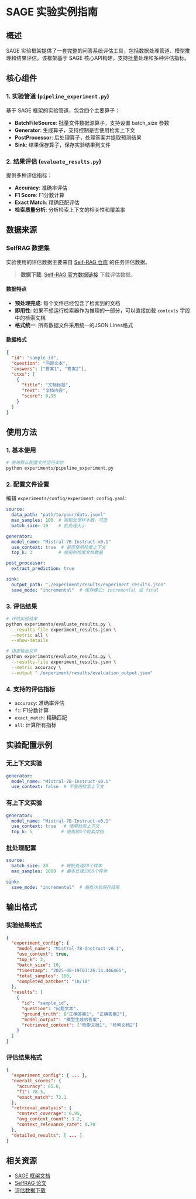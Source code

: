 # SAGE 实验实例指南

## 概述

SAGE 实验框架提供了一套完整的问答系统评估工具，包括数据处理管道、模型推理和结果评估。该框架基于 SAGE 核心API构建，支持批量处理和多种评估指标。

## 核心组件

### 1. 实验管道 (`pipeline_experiment.py`)

基于 SAGE 框架的实验管道，包含四个主要算子：

- **BatchFileSource**: 批量文件数据源算子，支持设置 batch_size 参数
- **Generator**: 生成算子，支持控制是否使用检索上下文
- **PostProcessor**: 后处理算子，处理答案并提取预测结果
- **Sink**: 结果保存算子，保存实验结果到文件

### 2. 结果评估 (`evaluate_results.py`)

提供多种评估指标：
- **Accuracy**: 准确率评估
- **F1 Score**: F1分数计算
- **Exact Match**: 精确匹配评估
- **检索质量分析**: 分析检索上下文的相关性和覆盖率

## 数据来源

### SelfRAG 数据集

实验使用的评估数据主要来自 [Self-RAG 仓库](https://github.com/AkariAsai/self-rag) 的任务评估数据。

> **数据下载**: [Self-RAG 官方数据链接](https://drive.google.com/file/d/1TLKhWjez63H4uBtgCxyoyJsZi-IMgnDb/view?usp=share_link) 下载评估数据。

#### 数据特点

- **预处理完成**: 每个文件已经包含了检索到的文档
- **即用性**: 如果不想运行检索器作为推理的一部分，可以直接加载 `contexts` 字段中的检索文档
- **格式统一**: 所有数据文件采用统一的JSON Lines格式

#### 数据格式

```json
{
  "id": "sample_id",
  "question": "问题文本",
  "answers": ["答案1", "答案2"],
  "ctxs": [
    {
      "title": "文档标题",
      "text": "文档内容",
      "score": 0.95
    }
  ]
}
```

## 使用方法

### 1. 基本使用

```bash
# 使用默认配置文件运行实验
python experiments/pipeline_experiment.py
```

### 2. 配置文件设置

编辑 `experiments/config/experiment_config.yaml`:

```yaml
source:
  data_path: "path/to/your/data.jsonl"
  max_samples: 100  # 限制处理样本数，可选
  batch_size: 10    # 批处理大小

generator:
  model_name: "Mistral-7B-Instruct-v0.1"
  use_context: true  # 是否使用检索上下文
  top_k: 3          # 使用的检索文档数量

post_processor:
  extract_prediction: true

sink:
  output_path: "./experiment/results/experiment_results.json"
  save_mode: "incremental"  # 保存模式: incremental 或 final
```

### 3. 评估结果

```bash
# 评估实验结果
python experiments/evaluate_results.py \
  --results-file experiment_results.json \
  --metric all \
  --show-details

# 指定输出文件
python experiments/evaluate_results.py \
  --results-file experiment_results.json \
  --metric accuracy \
  --output "./experiment/results/evaluation_output.json"
```

### 4. 支持的评估指标

- `accuracy`: 准确率评估
- `f1`: F1分数计算  
- `exact_match`: 精确匹配
- `all`: 计算所有指标

## 实验配置示例

### 无上下文实验

```yaml
generator:
  model_name: "Mistral-7B-Instruct-v0.1"
  use_context: false  # 不使用检索上下文
```

### 有上下文实验

```yaml
generator:
  model_name: "Mistral-7B-Instruct-v0.1"
  use_context: true   # 使用检索上下文
  top_k: 5           # 使用前5个检索文档
```

### 批处理配置

```yaml
source:
  batch_size: 20     # 每批处理20个样本
  max_samples: 1000  # 最多处理1000个样本

sink:
  save_mode: "incremental"  # 每批次后保存结果
```

## 输出格式

### 实验结果格式

```json
{
  "experiment_config": {
    "model_name": "Mistral-7B-Instruct-v0.1",
    "use_context": true,
    "top_k": 3,
    "batch_size": 10,
    "timestamp": "2025-08-19T03:26:14.446465",
    "total_samples": 100,
    "completed_batches": "10/10"
  },
  "results": [
    {
      "id": "sample_id",
      "question": "问题文本",
      "ground_truth": ["正确答案1", "正确答案2"],
      "model_output": "模型生成的答案",
      "retrieved_context": ["检索文档1", "检索文档2"]
    }
  ]
}
```

### 评估结果格式

```json
{
  "experiment_config": { ... },
  "overall_scores": {
    "accuracy": 85.6,
    "f1": 78.3,
    "exact_match": 72.1
  },
  "retrieval_analysis": {
    "context_coverage": 0.95,
    "avg_context_count": 3.2,
    "context_relevance_rate": 0.78
  },
  "detailed_results": [ ... ]
}
```

## 相关资源

- [SAGE 框架文档](../docs/)
- [SelfRAG 论文](https://arxiv.org/abs/2310.11511)
- [评估数据下载](https://github.com/AkariAsai/self-rag#data)
